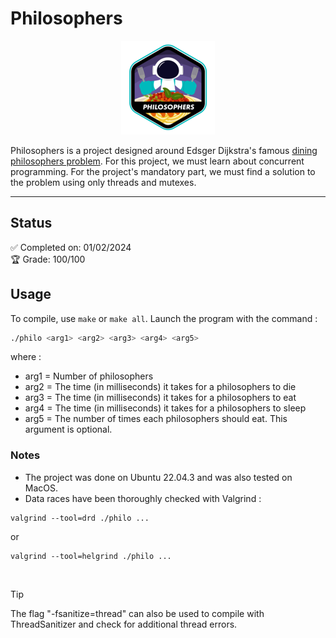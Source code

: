 # Philosophers

<p align="center">
  <img src="https://github.com/ArenKae/ArenKae/blob/main/42%20badges/philosopherse.png" alt="'Philosophers 42 project badge">
</p>

Philosophers is a project designed around Edsger Dijkstra's famous [dining philosophers problem](https://en.wikipedia.org/wiki/Dining_philosophers_problem). For this project, we must learn about concurrent programming. For the project's mandatory part, we must find a solution to the problem using only threads and mutexes.

---

## Status
✅ Completed on: 01/02/2024
</br>
🏆 Grade: 100/100

## Usage
To compile, use ```make``` or ```make all```.
Launch the program with the command : 
```bash
./philo <arg1> <arg2> <arg3> <arg4> <arg5>
```
where :
- arg1 = Number of philosophers
- arg2 = The time (in milliseconds) it takes for a philosophers to die
- arg3 = The time (in milliseconds) it takes for a philosophers to eat
- arg4 = The time (in milliseconds) it takes for a philosophers to sleep
- arg5 = The number of times each philosophers should eat. This argument is optional.

### Notes
- The project was done on Ubuntu 22.04.3 and was also tested on MacOS.
- Data races have been thoroughly checked with Valgrind :
```
valgrind --tool=drd ./philo ...
```
or
```
valgrind --tool=helgrind ./philo ...
```
</br>

> [!TIP]
> The flag "-fsanitize=thread" can also be used to compile with ThreadSanitizer and check for additional thread errors.
